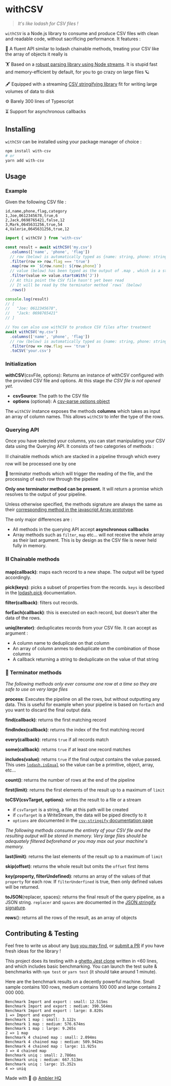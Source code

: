 # withCSV

> _It's like lodash for CSV files !_

`withCSV` is a Node.js library to consume and produce CSV files with clean and readable code, without sacrificing performance. It features :

📜 A fluent API similar to lodash chainable methods, treating your CSV like the array of objects it really is

🏋️ Based on a [robust parsing library using Node streams](https://www.npmjs.com/package/csv-parser). It is stupid fast and memory-efficient by default, for you to go crazy on large files 🪐

🖋 Equipped with a streaming [CSV stringifying library](https://csv.js.org/stringify/api/) fit for writing large volumes of data to disk

⚙ Barely 300 lines of Typescript

⏳ Support for asynchronous callbacks

## Installing

`withCSV` can be installed using your package manager of choice :

```bash
npm install with-csv
# or
yarn add with-csv
```

## Usage

### Example

Given the following CSV file : 

```csv
id,name,phone,flag,category
1,Joe,0612345678,true,6
2,Jack,0698765421,false,12
3,Mark,0645631256,true,54
4,Valerie,0645631256,true,12
```

```typescript
import { withCSV } from 'with-csv'

const result = await withCSV('my.csv')
  .columns(['name', 'phone', 'flag'])
  // row (below) is automatically typed as {name: string, phone: string, flag: string}
  .filter(row => row.flag === 'true')
  .map(row => `${row.name}: ${row.phone}`)
  // value (below) has been typed as the output of .map , which is a string
  .filter(value => value.startsWith('J'))
  // At this point the CSV file hasn't yet been read
  // It will be read by the terminator method `rows` (below)
  .rows()

console.log(result)
// [
//   "Joe: 0612345678",
//   "Jack: 0698765421"
// ]

// You can also use withCSV to produce CSV files after treatment
await withCSV('my.csv')
  .columns(['name', 'phone', 'flag'])
  // row (below) is automatically typed as {name: string, phone: string, flag: string}
  .filter(row => row.flag === 'true')
  .toCSV('your.csv')
```

### Initialization

**withCSV**(csvFile, options): Returns an instance of withCSV configured with the provided CSV file and options. At this stage _the CSV file is not opened yet_.

- **csvSource**: The path to the CSV file
- **options** (optional): A [csv-parse options object](https://github.com/mafintosh/csv-parser#options)

The `withCSV` instance exposes the methods **columns** which takes as input an array of column names. This allows `withCSV` to infer the type of the rows.

### Querying API

Once you have selected your columns, you can start manipulating your CSV data using the Querying API. It consists of two categories of methods :

⛓️ chainable methods which are stacked in a pipeline through which every row will be processed one by one

🚧 terminator methods which will trigger the reading of the file, and the processing of each row through the pipeline

**Only one terminator method can be present.** It will return a promise which resolves to the output of your pipeline.

Unless otherwise specified, the methods signature are always the same as their [corresponding method in the javascript Array prototype](https://developer.mozilla.org/fr/docs/Web/JavaScript/Reference/Global_Objects/Array).

The only major differences are :

- All methods in the querying API accept **asynchronous callbacks**
- Array methods such as `filter`, `map` etc... will not receive the whole array as their last argument. This is by design as the CSV file is never held fully in memory.

### ⛓️ Chainable methods

**map(callback)**: maps each record to a new shape. The output will be typed accordingly.

**pick(keys)**: picks a subset of properties from the records. `keys` is described in the [lodash.pick](https://lodash.com/docs/#pick) documentation.

**filter(callback)**: filters out records.

**forEach(callback)**: this is executed on each record, but doesn't alter the data of the rows.

**uniq(iterator)**: deduplicates records from your CSV file. It can accept as argument :

* A column name to deduplicate on that column
* An array of column anmes to deduplicate on the combination of those columns
* A callback returning a string to deduplicate on the value of that string

### 🚧 Terminator methods

_The following methods only ever consume one row at a time so they are safe to use on very large files_

**process**: Executes the pipeline on all the rows, but without outputting any data. This is useful for example when your pipeline is based on `forEach` and you want to discard the final output data.

**find(callback)**: returns the first matching record

**findIndex(callback)**: returns the index of the first matching record

**every(callback)**: returns `true` if all records match

**some(callback)**: returns `true` if at least one record matches

**includes(value)**: returns `true` if the final output contains the value passed. This uses [`lodash.isEqual`](https://lodash.com/docs/4.17.15#isEqual) so the value can be a primitive, object, array, etc...

**count()**: returns the number of rows at the end of the pipeline

**first(limit)**: returns the first elements of the result up to a maximum of `limit`

**toCSV(csvTarget, options)**: writes the result to a file or a stream
  * if `csvTarget` is a string, a file at this path will be created
  * if `csvTarget` is a WriteStream, the data will be piped directly to it
  * `options` are documented in the [`csv-stringify` documentation page](https://csv.js.org/stringify/options/)

_The following methods consume the entirety of your CSV file and the resulting output will be stored in memory. Very large files should be adequately filtered beforehand or you may max out your machine's memory._

**last(limit)**: returns the last elements of the result up to a maximum of `limit`

**skip(offset)**: returns the whole result but omits the `offset` first items

**key(property, filterUndefined)**: returns an array of the values of that `property` for each row. If `filterUnderfined` is true, then only defined values will be returned.

**toJSON**(replacer, spaces): returns the final result of the query pipeline, as a JSON string. `replacer` and `spaces` are documented in the [JSON.stringify signature](https://developer.mozilla.org/fr/docs/Web/JavaScript/Reference/Global_Objects/JSON/stringify).

**rows**(): returns all the rows of the result, as an array of objects

## Contributing & Testing

Feel free to write us about any [bug you may find](https://github.com/amblerhq/withCSV/issues), or [submit a PR](https://github.com/amblerhq/withCSV/pulls) if you have fresh ideas for the library !

This project does its testing with a [ghetto Jest clone](tests/index.ts) written in <60 lines, and which includes basic benchmarking. You can launch the test suite & benchmarks with `npm test` or `yarn test` (it should take around 1 minute).

Here are the benchmark results on a decently powerful machine. Small sample contains 100 rows, medium contains 100 000 and large contains 2 000 000.

```
Benchmark Import and export : small: 12.515ms
Benchmark Import and export : medium: 390.564ms
Benchmark Import and export : large: 8.820s
1 => Import and export
Benchmark 1 map : small: 3.122s
Benchmark 1 map : medium: 576.674ms
Benchmark 1 map : large: 9.265s
2 => 1 map
Benchmark 4 chained map : small: 2.094ms
Benchmark 4 chained map : medium: 509.942ms
Benchmark 4 chained map : large: 11.925s
3 => 4 chained map
Benchmark uniq : small: 2.786ms
Benchmark uniq : medium: 667.513ms
Benchmark uniq : large: 15.352s
4 => uniq
```

Made with 💖 @ [Ambler HQ](https://github.com/amblerhq)
